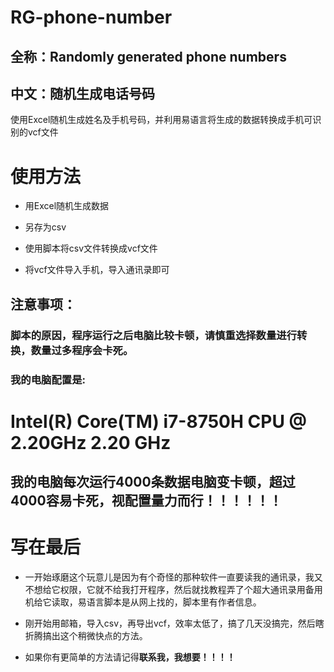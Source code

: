 # RG-phone-number
## 全称：Randomly generated phone numbers
## 中文：随机生成电话号码
使用Excel随机生成姓名及手机号码，并利用易语言将生成的数据转换成手机可识别的vcf文件

# 使用方法
* 用Excel随机生成数据

* 另存为csv

* 使用脚本将csv文件转换成vcf文件

* 将vcf文件导入手机，导入通讯录即可

## 注意事项：
###   脚本的原因，程序运行之后电脑比较卡顿，请慎重选择数量进行转换，数量过多程序会卡死。
###   我的电脑配置是:
#     **Intel(R) Core(TM) i7-8750H CPU @ 2.20GHz   2.20 GHz**
##    我的电脑每次运行4000条数据电脑变卡顿，超过4000容易卡死，视配置量力而行！！！！！！


# 写在最后
* 一开始琢磨这个玩意儿是因为有个奇怪的那种软件一直要读我的通讯录，我又不想给它权限，它就不给我打开程序，然后就找教程弄了个超大通讯录用备用机给它读取，易语言脚本是从网上找的，脚本里有作者信息。

* 刚开始用邮箱，导入csv，再导出vcf，效率太低了，搞了几天没搞完，然后瞎折腾搞出这个稍微快点的方法。

* 如果你有更简单的方法请记得**联系我，我想要！！！！**
